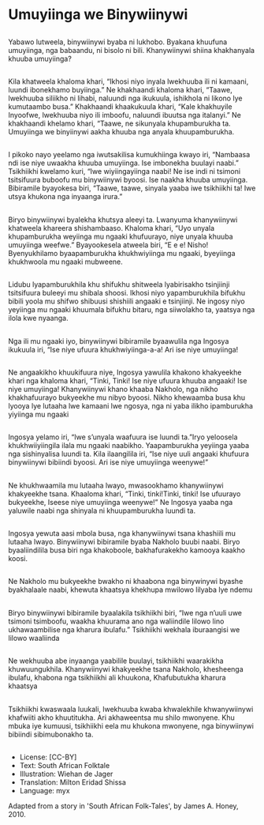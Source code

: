 # Umuyiinga we Binywiinywi

##
Yabawo lutweela, binywiinywi
byaba ni lukhobo. Byakana
khuufuna umuyiinga, nga
babaandu, ni bisolo ni bili.
Khanywiinywi shiina
khakhanyala khuuba
umuyiinga?

##
Kila khatweela khaloma khari,
“Ikhosi niyo inyala lwekhuuba ili
ni kamaani, luundi ibonekhamo
buyiinga.”
Ne khakhaandi khaloma khari,
“Taawe, lwekhuuba siliikho ni
lihabi, naluundi nga ikukuula,
ishikhola ni likono lye
kumutaambo busa.”
Khakhaandi khaakukuula khari,
“Kale khakhuyile Inyoofwe,
lwekhuuba niyo ili imboofu,
naluundi ibuutsa nga italanyi.”
Ne khakhaandi khelamo khari,
“Taawe, ne sikunyala
khupamburukha ta. Umuyiinga
we binyiinywi aakha khuuba
nga anyala khuupamburukha.

##
I pikoko nayo yeelamo nga
iwutsakilisa kumukhiinga kwayo
iri, “Nambaasa ndi ise niye
uwaakha khuuba umuyiinga. Ise
imbonekha buulayi naabi.”
Tsikhiikhi kwelamo kuri, “Iwe
wiyiingayiinga naabi! Ne ise indi
ni tsimoni tsitsifuura buboofu
mu binywiinywi byoosi. Ise
naakha khuuba umuyiinga.
Bibiramile byayokesa biri,
“Taawe, taawe, sinyala yaaba
iwe tsikhiikhi ta! Iwe utsya
khukona nga inyaanga irura.”

##
Biryo binywiinywi byalekha
khutsya aleeyi ta.
Lwanyuma khanywiinywi
khatweela khareera
shishambaaso. Khaloma khari,
“Uyo unyala khupamburukha
weyiinga mu ngaaki
khufuurayo, niye unyala khuuba
umuyiinga weefwe.”
Byayookesela atweela biri, “E e
e! Nisho! Byenyukhilamo
byaapamburukha
khukhwiyiinga mu ngaaki,
byeyiinga khukhwoola mu
ngaaki mubweene.

##
Lidubu lyapamburukhila khu
shifukhu shitweela lyabirisakho
tsinjiinji tsitsifuura buleeyi mu
shibala shoosi.
Ikhosi niyo yapamburukhila
bifukhu bibili yoola mu shifwo
shibuusi shishiili angaaki e
tsinjiinji.
Ne ingosy niyo yeyiinga mu
ngaaki khuumala bifukhu
bitaru, nga siiwolakho ta,
yaatsya nga ilola kwe nyaanga.

##
Nga ili mu ngaaki iyo,
binywiinywi bibiramile
byaawulila nga Ingosya ikukuula
iri, “Ise niye ufuura
khukhwiyiinga-a-a! Ari ise niye
umuyiinga!

##
Ne angaakikho khuukifuura
niye, Ingosya yawulila khakono
khakyeekhe khari nga khaloma
khari, “Tinki, Tinki! Ise niye
ufuura khuuba angaaki! Ise niye
umuyiinga!
Khanywiinywi khano khaaba
Nakholo, nga nikho
khakhafuurayo bukyeekhe mu
nibyo byoosi.
Nikho khewaamba busa khu
lyooya lye lutaaha lwe kamaani
lwe ngosya, nga ni yaba ilikho
ipamburukha yiyiinga mu
ngaaki

##
Ingosya yelamo iri, “Iwe
s’unyala waafuura ise luundi
ta.”Iryo yeloosela
khukhwiiyiingila ilala mu ngaaki
naabikho.
Yaapamburukha yeyiinga yaaba
nga sishinyalisa luundi ta.
Kila ilaangilila iri, “Ise niye uuli
angaaki khufuura binywiinywi
bibiindi byoosi. Ari ise niye
umuyiinga weenywe!”

##
Ne khukhwaamila mu lutaaha
lwayo, mwasookhamo
khanywiinywi khakyeekhe
tsana. Khaaloma khari, “Tinki,
tinki!Tinki, tinki! Ise ufuurayo
bukyeekhe, Iseese niye
umuyiinga weenywe!”
Ne Ingosya yaaba nga yaluwile
naabi nga shinyala ni
khuupamburukha luundi ta.

##
Ingosya yewuta aasi mbola
busa, nga khanywiinywi tsana
khashiili mu lutaaha lwayo.
Binywiinywi bibiramile byaba
Nakholo buubi naabi.
Biryo byaaliindilila busa biri nga
khakoboole, bakhafurakekho
kamooya kaakho koosi.

##
Ne Nakholo mu bukyeekhe
bwakho ni khaabona nga
binywinywi byashe byakhalaale
naabi, khewuta khaatsya
khekhupa mwilowo lilyaba lye
ndemu

##
Biryo binywiinywi bibiramile
byaalakila tsikhiikhi biri, “Iwe
nga n’uuli uwe tsimoni
tsimboofu, waakha khuurama
ano nga waliindile lilowo lino
ukhawaambilise nga kharura
ibulafu.”
Tsikhiikhi wekhala iburaangisi
we lilowo waaliinda

##
Ne wekhuuba abe inyaanga
yaabilile buulayi, tsikhiikhi
waarakikha khuwuungukhila.
Khanywiinywi khakyeekhe tsana
Nakholo, khesheenga ibulafu,
khabona nga tsikhiikhi ali
khuukona, Khafubutukha
kharura khaatsya

##
Tsikhiikhi kwaswaala luukali,
lwekhuuba kwaba khwalekhile
khwanywiinywi khafwiiti akho
khuutitukha.
Ari akhaweentsa mu shilo
mwonyene.
Khu mbuka iye kumuusi,
tsikhiikhi eela mu khukona
mwonyene, nga binywiinywi
bibiindi sibimubonakho ta.

##
* License: [CC-BY]
* Text: South African Folktale
* Illustration: Wiehan de Jager
* Translation: Milton Eridad Shissa
* Language: myx

Adapted from a story in 'South
African Folk-Tales', by James A.
Honey, 2010.
